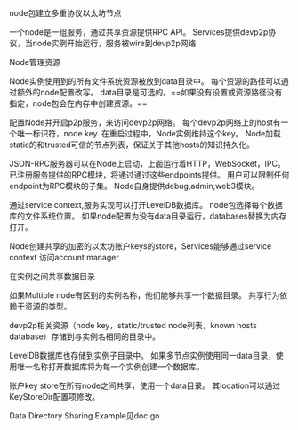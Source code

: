 node包建立多重协议以太坊节点

一个node是一组服务，通过共享资源提供RPC API。
Services提供devp2p协议，当node实例开始运行，服务被wire到devp2p网络

Node管理资源

Node实例使用到的所有文件系统资源被放到data目录中。
每个资源的路径可以通过额外的node配置改写。
data目录是可选的。==如果没有设置或资源路径没有指定，node包会在内存中创建资源。==

配置Node并开启p2p服务，来访问devp2p网络。
每个devp2p网络上的host有一个唯一标识符，node key.
在重启过程中，Node实例维持这个key。
Node加载static的和trusted可信的节点列表，保证关于其他hosts的知识持久化。

JSON-RPC服务器可以在Node上启动，上面运行着HTTP，WebSocket，IPC。
已注册服务提供的RPC模块，将通过通过这些endpoints提供。
用户可以限制任何endpoint为RPC模块的子集。
Node自身提供debug,admin,web3模块。

通过service context,服务实现可以打开LevelDB数据库。
node包选择每个数据库的文件系统位置。
如果node配置为没有data目录运行，databases替换为内存打开。

Node创建共享的加密的以太坊账户keys的store，Services能够通过service context
访问account manager

在实例之间共享数据目录

如果Multiple node有区别的实例名称，他们能够共享一个数据目录。
共享行为依赖于资源的类型。

devp2p相关资源（node key，static/trusted node列表，known hosts database）存储到与实例名相同的目录中。

LevelDB数据库也存储到实例子目录中。
如果多节点实例使用同一data目录，使用唯一名称打开数据库将为每一个实例创建一个数据库。

账户key store在所有node之间共享，使用一个data目录。
其location可以通过KeyStoreDir配置项修改。

Data Directory Sharing Example见doc.go


